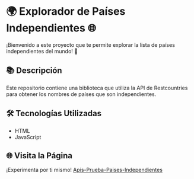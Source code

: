 # 🌍 Explorador de Países Independientes 🌐

¡Bienvenido a este proyecto que te permite explorar la lista de países independientes del mundo! 🚀

## 📚 Descripción

Este repositorio contiene una biblioteca que utiliza la API de Restcountries para obtener los nombres de países que son independientes.

## 🛠️ Tecnologías Utilizadas

- HTML
- JavaScript

## 🌐 Visita la Página

¡Experimenta por ti mismo! [Apis-Prueba-Paises-Independientes](URL_DEL_PROYECTO)
